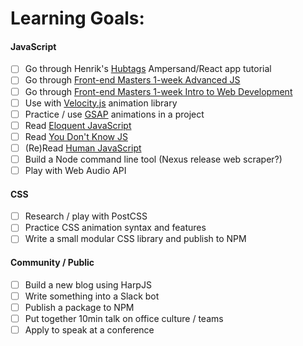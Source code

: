 # Learning Goals:

#### JavaScript
- [ ] Go through Henrik's [Hubtags](http://learn.humanjavascript.com) Ampersand/React app tutorial
- [ ] Go through [Front-end Masters 1-week Advanced JS](https://frontendmasters.com/courses/one-week-course-advanced-javascript)
- [ ] Go through [Front-end Masters 1-week Intro to Web Development](https://frontendmasters.com/courses/one-week-course-intro-to-web-development)
- [ ] Use with [Velocity.js]() animation library
- [ ] Practice / use [GSAP]() animations in a project
- [ ] Read [Eloquent JavaScript]()
- [ ] Read [You Don't Know JS]()
- [ ] (Re)Read [Human JavaScript](http://read.humanjavascript.com)
- [ ] Build a Node command line tool (Nexus release web scraper?)
- [ ] Play with Web Audio API

#### CSS
- [ ] Research / play with PostCSS
- [ ] Practice CSS animation syntax and features
- [ ] Write a small modular CSS library and publish to NPM

#### Community / Public
- [ ] Build a new blog using HarpJS
- [ ] Write something into a Slack bot
- [ ] Publish a package to NPM
- [ ] Put together 10min talk on office culture / teams
- [ ] Apply to speak at a conference
